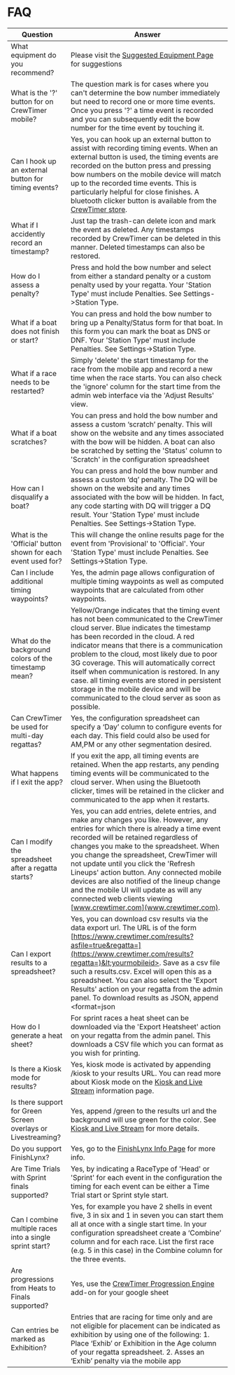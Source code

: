 
# FAQ

| Question                                                     | Answer                                                                                                                                                                                                                                                                                                                                                                                                                                                                                                                     |
| ------------------------------------------------------------ | -------------------------------------------------------------------------------------------------------------------------------------------------------------------------------------------------------------------------------------------------------------------------------------------------------------------------------------------------------------------------------------------------------------------------------------------------------------------------------------------------------------------------- |
| What equipment do you recommend?                             | Please visit the [Suggested Equipment Page](https://crewtimer.com/help/Equipment) for suggestions                                                                                                                                                                                                                                                                                                                                                                                                                          |
| What is the '?' button for on CrewTimer mobile?              | The question mark is for cases where you can't determine the bow number immediately but need to record one or more time events.  Once you press '?' a time event is recorded and you can subsequently edit the bow number for the time event by touching it.                                                                                                                                                                                                                                                               |
| Can I hook up an external button for timing events?          | Yes, you can hook up an external button to assist with recording timing events.  When an external button is used, the timing events are recorded on the button press and pressing bow numbers on the mobile device will match up to the recorded time events.  This is particularly helpful for close finishes.   A bluetooth clicker button is available from the [CrewTimer store](https://admin.crewtimer.com/store).                                                                                                   |
| What if I accidently record an timestamp?                    | Just tap the trash-can delete icon and mark the event as deleted.  Any timestamps recorded by CrewTimer can be deleted in this manner.  Deleted timestamps can also be restored.                                                                                                                                                                                                                                                                                                                                           |
| How do I assess a penalty?                                   | Press and hold the bow number and select from either a standard penalty or a custom penalty used by your regatta. Your 'Station Type' must include Penalties.  See Settings->Station Type.                                                                                                                                                                                                                                                                                                                                 |
| What if a boat does not finish or start?                     | You can press and hold the bow number to bring up a Penalty/Status form for that boat.  In this form you can mark the boat as DNS or DNF. Your 'Station Type' must include Penalties.  See Settings->Station Type.                                                                                                                                                                                                                                                                                                         |
| What if a race needs to be restarted?                        | Simply 'delete' the start timestamp for the race from the mobile app and record a new time when the race starts.  You can also check the 'ignore' column for the start time from the admin web interface via the 'Adjust Results' view.                                                                                                                                                                                                                                                                                    |
| What if a boat scratches?                                    | You can press and hold the bow number and assess a custom ‘scratch’ penalty.  This will show on the website and any times associated with the bow will be hidden. A boat can also be scratched by setting the 'Status' column to 'Scratch' in the configuration spreadsheet                                                                                                                                                                                                                                                |
| How can I disqualify a boat?                                 | You can press and hold the bow number and assess a custom ‘dq’ penalty.  The DQ will be shown on the website  and any times associated with the bow will be hidden.  In fact, any code starting with DQ will trigger a DQ result. Your 'Station Type' must include Penalties.  See Settings->Station Type.                                                                                                                                                                                                                 |
| What is the 'Official' button shown for each event used for? | This will change the online results page for the event from 'Provisional' to 'Official'. Your 'Station Type' must include Penalties.  See Settings->Station Type.                                                                                                                                                                                                                                                                                                                                                          |
| Can I include additional timing waypoints?                   | Yes, the admin page allows configuration of multiple timing waypoints as well as computed waypoints that are calculated from other waypoints.                                                                                                                                                                                                                                                                                                                                                                              |
| What do the background colors of the timestamp mean?         | Yellow/Orange indicates that the timing event has not been communicated to the CrewTimer cloud server.   Blue indicates the timestamp has been recorded in the cloud.  A red indicator means that there is a communication problem to the cloud, most likely due to poor 3G coverage.  This will automatically correct itself when communication is restored.  In any case.  all timing events are stored in persistent storage in the mobile device and will be communicated to the cloud server as soon as possible.     |
| Can CrewTimer be used for multi-day regattas?                | Yes, the configuration spreadsheet can specify a ‘Day’ column to configure events for each day.  This field could also be used for AM,PM or any other segmentation desired.                                                                                                                                                                                                                                                                                                                                                |
| What happens if I exit the app?                              | If you exit the app, all timing events are retained.  When the app restarts, any pending timing events will be communicated to the cloud server. When using the Bluetooth clicker, times will be retained in the clicker and communicated to the app when it restarts.                                                                                                                                                                                                                                                     |
| Can I modify the spreadsheet after a regatta starts?         | Yes, you can add entries, delete entries, and make any changes you like.  However, any entries for which there is already a time event recorded will be retained regardless of changes you make to the spreadsheet.   When you change the spreadsheet, CrewTimer will not update until you click the 'Refresh Lineups' action button.  Any connected mobile devices are also notified of the lineup change and the mobile UI will update as will any connected web clients viewing [www.crewtimer.com](www.crewtimer.com). |
| Can I export results to a spreadsheet?                       | Yes, you can download csv results via the data export url.  The URL is of the form [https://www.crewtimer.com/results?asfile=true&regatta=](https://www.crewtimer.com/results?regatta=)&lt;yourmobileid>.  Save as a csv file such a results.csv.  Excel will open this as a spreadsheet. You can also select the 'Export Results' action on your regatta from the admin panel. To download results as JSON, append &lt;format=json                                                                                        |
| How do I generate a heat sheet?                              | For sprint races a heat sheet can be downloaded via the 'Export Heatsheet' action on your regatta from the admin panel. This downloads a CSV file which you can format as you wish for printing.                                                                                                                                                                                                                                                                                                                           |
| Is there a Kiosk mode for results?                           | Yes, kiosk mode is activated by appending /kiosk to your results URL.  You can read more about Kiosk mode on the [Kiosk and Live Stream](https://admin.crewtimer.com/help/LiveStream) information page.                                                                                                                                                                                                                                                                                                                    |
| Is there support for Green Screen overlays or Livestreaming? | Yes, append /green to the results url and the background will use green for the color. See [Kiosk and Live Stream](https://admin.crewtimer.com/help/LiveStream) for more details.                                                                                                                                                                                                                                                                                                                                          |
| Do you support FinishLynx?                                   | Yes, go to the [FinishLynx Info Page](http://admin.crewtimer.com/help/FinishLynx) for more info.                                                                                                                                                                                                                                                                                                                                                                                                                           |
| Are Time Trials with Sprint finals supported?                | Yes, by indicating a RaceType of 'Head' or 'Sprint' for each event in the configuration the timing for each event can be either a Time Trial start or Sprint style start.                                                                                                                                                                                                                                                                                                                                                  |
| Can I combine multiple races into a single sprint start?     | Yes, for example you have 2 shells in event five, 3 in six and 1 in seven you can start them all at once with a single start time.  In your configuration spreadsheet create a ‘Combine’ column and for each race. List the first race (e.g. 5 in this case) in the Combine column for the three events.                                                                                                                                                                                                                   |
| Are progressions from Heats to Finals supported?             | Yes, use the [CrewTimer Progression Engine](https://admin.crewtimer.com/help/Progressions) add-on for your google sheet                                                                                                                                                                                                                                                                                                                                                                                                    |
| Can entries be marked as Exhibition?                         | Entries that are racing for time only and are not eligible for placement can be indicated as exhibition by using one of the following: 1. Place ‘Exhib’ or Exhibition in the Age column of your regatta spreadsheet. 2. Asses an ‘Exhib’ penalty via the mobile app                                                                                                                                                                                                                                                        |
